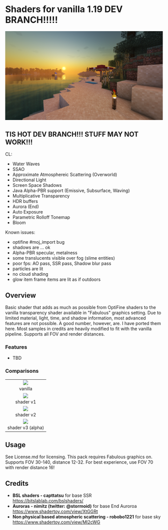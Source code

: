 # Shaders for vanilla 1.19 DEV BRANCH!!!!!
<img src="images/4.png" /> 

## TIS HOT DEV BRANCH!!! STUFF MAY NOT WORK!!!
CL:
- Water Waves
- SSAO
- Approximate Atmosphereic Scattering (Overworld)
- Directional Light
- Screen Space Shadows
- Java Alpha-PBR support (Emissive, Subsurface, Waving)
- Multiplicative Transparency
- HDR buffers
- Aurora (End)
- Auto Exposure
- Parametric Rolloff Tonemap
- Bloom

Known issues:
- optifine #moj_import bug
- shadows are ... ok
- Alpha-PBR specular, metalness
- some translucents visible over fog (slime entities)
- poor fps: AO pass, SSR pass, Shadow blur pass
- particles are lit
- no cloud shading
- glow item frame items are lit as if outdoors

## Overview
Basic shader that adds as much as possible from OptiFine shaders to the vanilla transparency shader available in "Fabulous" graphics setting. Due to limited material, light, time, and shadow information, most advanced features are not possible. A good number, however, are. I have ported them here. Most samples in credits are heavily modified to fit with the vanilla pipeline. Supports all FOV and render distances.

### Features
- TBD

### Comparisons
<div>
    <table style="width:100%">
        <tr>
            <td align="middle">
              <img src="images/0.png"/>
              <figcaption align="middle">vanilla</figcaption>
            </td>
        </tr>
        <tr>
            <td align="middle">
              <img src="images/1.png"/> 
              <figcaption align="middle">shader v1</figcaption>
            </td>
        </tr>
        <tr>
            <td align="middle">
              <img src="images/2.png"/> 
              <figcaption align="middle">shader v2</figcaption>
            </td>
        </tr>
        <tr>
            <td align="middle">
              <img src="images/5.png"/> 
              <figcaption align="middle">shader v3 (alpha)</figcaption>
            </td>
        </tr>
    </table>
</div>

## Usage
See License.md for licensing. This pack requires Fabulous graphics on. Supports FOV 30-140, distance 12-32. For best experience, use FOV 70 with render distance 16!

## Credits
- **BSL shaders - capttatsu** for base SSR https://bitslablab.com/bslshaders/
- **Auroras - nimitz (twitter: @stormoid)** for base End Auroroa https://www.shadertoy.com/view/XtGGRt
- **Non physical based atmospheric scattering - robobo1221** for base sky https://www.shadertoy.com/view/Ml2cWG
